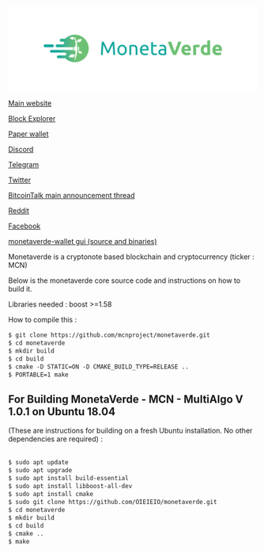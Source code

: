 ![](https://github.com/OIEIEIO/monetaverde-images/blob/master/watermark.png) 

[Main website](https://mcn.green)

[Block Explorer](https://explorer.mcn.green)

[Paper wallet](https://mcn.green/paperwallet-generator.html)

[Discord](https://discord.gg/ExaXHPt)

[Telegram](https://t.me/joinchat/J345qUOVKPPtsJQgiLbwVQ)

[Twitter](https://twitter.com/MonetaVerde)

[BitcoinTalk main announcement thread](https://bitcointalk.org/index.php?topic=5069658)

[Reddit](https://www.reddit.com/r/monetaverdeMCN)

[Facebook](https://www.facebook.com/Monetaverde)

[monetaverde-wallet gui (source and binaries)](https://github.com/mcnproject/monetaverde-wallet)

Monetaverde is a cryptonote based blockchain and cryptocurrency (ticker : MCN)

Below is the monetaverde core source code and instructions on how to build it.

Libraries needed : boost >=1.58

How to compile this :
```
$ git clone https://github.com/mcnproject/monetaverde.git
$ cd monetaverde
$ mkdir build
$ cd build
$ cmake -D STATIC=ON -D CMAKE_BUILD_TYPE=RELEASE ..
$ PORTABLE=1 make
```
## For Building MonetaVerde - MCN - MultiAlgo V 1.0.1  on Ubuntu 18.04

(These are instructions for building on a fresh Ubuntu installation. No other dependencies are required) :
```

$ sudo apt update
$ sudo apt upgrade
$ sudo apt install build-essential
$ sudo apt install libboost-all-dev
$ sudo apt install cmake
$ sudo git clone https://github.com/OIEIEIO/monetaverde.git
$ cd monetaverde
$ mkdir build
$ cd build
$ cmake ..
$ make
```
